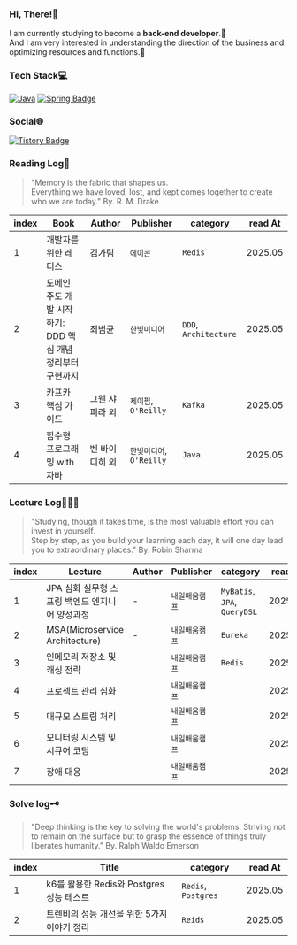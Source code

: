### **Hi, There!👋**

I am currently studying to become a **back-end developer**.🚀 </br>
And I am very interested in understanding the direction of the business and optimizing resources and functions.💜

### **Tech Stack**💻

[![Java](https://img.shields.io/badge/Java-%23ED8B00.svg?logo=openjdk&logoColor=white)]([#](https://www.java.com/))
[![Spring Badge](https://img.shields.io/badge/Spring-6DB33F?style=flat-square&logo=Spring&logoColor=white)](https://spring.io/)

### **Social🌐**

[![Tistory Badge](https://img.shields.io/badge/Tistory-Blog-orange?style=flat-square&logo=tistory&logoColor=white)](https://limdae94.tistory.com/)

### **Reading Log📖**

> "Memory is the fabric that shapes us. </br>
>  Everything we have loved, lost, and kept comes together to create who we are today." By. R. M. Drake

| index | Book                                                       | Author         | Publisher                 | category              | read At |
| ----- | ---------------------------------------------------------- | -------------- | ------------------------- | --------------------- | ------- |
| 1     | 개발자를 위한 레디스                                       | 김가림         | `에이콘`                  | `Redis`               | 2025.05 |
| 2     | 도메인 주도 개발 시작하기: DDD 핵심 개념 정리부터 구현까지 | 최범균         | `한빛미디어`              | `DDD`, `Architecture` | 2025.05 |
| 3     | 카프카 핵심 가이드                                         | 그웬 샤피라 외 | `제이펍`, `O'Reilly `     | `Kafka`               | 2025.05 |
| 4     | 함수형 프로그래밍 with 자바                                | 벤 바이디히 외 | `한빛미디어`, `O'Reilly ` | `Java`                | 2025.05 |




### **Lecture Log👩🏻‍💻**

> "Studying, though it takes time, is the most valuable effort you can invest in yourself. </br>
> Step by step, as you build your learning each day, it will one day lead you to extraordinary places." By. Robin Sharma

| index | Lecture                                         | Author | Publisher      | category                     | read At |
| ----- | ----------------------------------------------- | ------ | -------------- | ---------------------------- | ------- |
| 1     | JPA 심화 실무형 스프링 백엔드 엔지니어 양성과정 | -      | `내일배움캠프` | `MyBatis`, `JPA`, `QueryDSL` | 2025.05 |
| 2     | MSA(Microservice Architecture)                  | -      | `내일배움캠프` | `Eureka`                     | 2025.05 |
| 3     | 인메모리 저장소 및 캐싱 전략                    |        | `내일배움캠프` | `Redis`                      | 2025.05 |
| 4     | 프로젝트 관리 심화                              |        | `내일배움캠프` |                              | 2025.05 |
| 5     | 대규모 스트림 처리                              |        | `내일배움캠프` |                              | 2025.05 |
| 6     | 모니터링 시스템 및 시큐어 코딩                  |        | `내일배움캠프` |                              | 2025.05 |
| 7     | 장애 대응                                       |        | `내일배움캠프` |                              | 2025.05 |




### **Solve log🗝️**

> "Deep thinking is the key to solving the world's problems. 
> Striving not to remain on the surface but to grasp the essence of things truly liberates humanity." By. Ralph Waldo Emerson

| index | Title                                       | category            | read At |
| ----- | ------------------------------------------- | ------------------- | ------- |
| 1     | k6를 활용한 Redis와 Postgres 성능 테스트    | `Redis`, `Postgres` | 2025.05 |
| 2     | 트렌비의 성능 개선을 위한 5가지 이야기 정리 | `Reids`             | 2025.05 |
